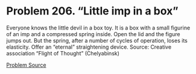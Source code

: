 # Problem 206. “Little imp in a box”

Everyone knows the little devil in a box toy. It is a box with a small figurine of an imp and a compressed spring inside. Open the lid and the figure jumps out. But the spring, after a number of cycles of operation, loses its elasticity. Offer an “eternal” straightening device. Source: Creative association “Flight of Thought” (Chelyabinsk)

[Problem Source](https://www.trizland.ru/tasks/5105/)